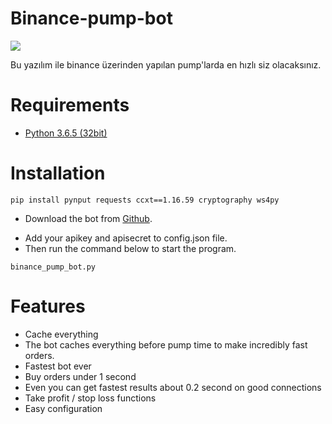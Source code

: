 # Binance-pump-bot

![](https://image.ibb.co/kpCga9/make_money.jpg)

Bu yazılım ile binance üzerinden yapılan pump'larda en hızlı siz olacaksınız. 

# Requirements  
* [Python 3.6.5 (32bit)](https://www.python.org/ftp/python/3.6.5/python-3.6.5.exe)

# Installation  
```
pip install pynput requests ccxt==1.16.59 cryptography ws4py
```

- Download the bot from [Github](https://github.com/lukacci/binance-pump-bot/archive/master.zip). 
* Add your apikey and apisecret to config.json file. 
* Then run the command below to start the program. 
```
binance_pump_bot.py 
```

# Features
  * Cache everything
   * The bot caches everything before pump time to make incredibly fast orders. 
  * Fastest bot ever
   * Buy orders under 1 second 
   * Even you can get fastest results about 0.2 second on good connections
  * Take profit / stop loss functions
  * Easy configuration 
  
  
  


